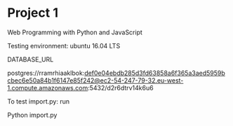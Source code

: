 # Project 1

Web Programming with Python and JavaScript

Testing environment: ubuntu 16.04 LTS

DATABASE_URL

postgres://rramrhiaaklbok:def0e04ebdb285d3fd63858a6f365a3aed5959bcbec6e50a84b1f6147e85f242@ec2-54-247-79-32.eu-west-1.compute.amazonaws.com:5432/d2r6dtrv14k6u6

To test import.py: run

Python import.py